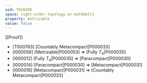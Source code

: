 ```yaml
---
uid: T016589
space: right-order-topology-on-mathbb{r}
property: metrizable
value: false
---
```

[[Proof]]

* [T000763] [Countably Metacompact|P000033]
* [I000056] [Metrizable|P000053] => [Fully $T_4$|P000035]
* [I000012] [Fully $T_4$|P000035] => [Paracompact|P000030]
* [I000014] [Paracompact|P000030] => [Metacompact|P000031]
* [I000016] [Metacompact|P000031] => [Countably Metacompact|P000033]

